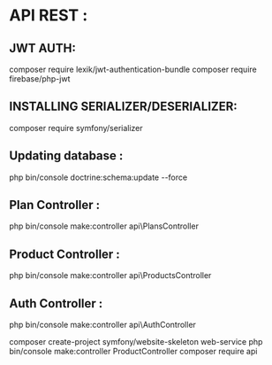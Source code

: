 # API REST :

## JWT AUTH:
composer require lexik/jwt-authentication-bundle
composer require firebase/php-jwt

## INSTALLING SERIALIZER/DESERIALIZER:
composer require symfony/serializer

## Updating database :
php bin/console doctrine:schema:update --force

## Plan Controller :
php bin/console make:controller api\PlansController

## Product Controller :
php bin/console make:controller api\ProductsController

## Auth Controller :
php bin/console make:controller api\AuthController

composer create-project symfony/website-skeleton web-service
php bin/console make:controller ProductController
composer require api